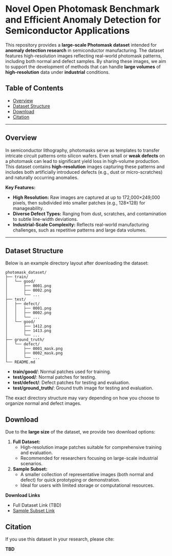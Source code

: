 # Novel Open Photomask Benchmark and Efficient Anomaly Detection for Semiconductor Applications 

This repository provides a **large-scale Photomask dataset** intended for **anomaly detection research** in semiconductor manufacturing. The dataset features high-resolution images reflecting real-world photomask patterns, including both normal and defect samples. By sharing these images, we aim to support the development of methods that can handle **large volumes** of **high-resolution** data under **industrial** conditions.

## Table of Contents

- [Overview](#overview)
- [Dataset Structure](#dataset-structure)
- [Download](#download)
- [Citation](#citation)

------

## Overview

In semiconductor lithography, photomasks serve as templates to transfer intricate circuit patterns onto silicon wafers. Even small or **weak defects** on a photomask can lead to significant yield loss in high-volume production. This dataset contains **high-resolution** images capturing these patterns and includes both artificially introduced defects (e.g., dust or micro-scratches) and naturally occurring anomalies.

**Key Features:**

- **High Resolution:** Raw images are captured at up to 172,000×249,000 pixels, then subdivided into smaller patches (e.g., 128×128) for manageability.
- **Diverse Defect Types:** Ranging from dust, scratches, and contamination to subtle line-width deviations.
- **Industrial-Scale Complexity:** Reflects real-world manufacturing challenges, such as repetitive patterns and large data volumes.

------

## Dataset Structure

Below is an example directory layout after downloading the dataset:

    photomask_dataset/
    ├── train/
    │   └── good/
    │       ├── 0001.png
    │       ├── 0002.png
    │       └── ...
    ├── test/
    │   ├── defect/
    │   │   ├── 0001.png
    │   │   ├── 0002.png
    │   │   └── ...
    │   └── good/
    │       ├── 1412.png
    │       ├── 1413.png
    │       └── ...
    ├── ground_truth/
    │   └── defect/
    │       ├── 0001_mask.png
    │       ├── 0002_mask.png
    │       └── ...
    └── README.md

- **train/good/**: Normal patches used for training.
- **test/good/**: Normal patches for testing.
- **test/defect/**: Defect patches for testing and evaluation.
- **test/ground_truth/**: Ground truth image for testing and evaluation.

The exact directory structure may vary depending on how you choose to organize normal and defect images.

## Download

Due to the **large size** of the dataset, we provide two download options:

1. **Full Dataset:**
   - High-resolution image patches suitable for comprehensive training and evaluation.
   - Recommended for researchers focusing on large-scale industrial scenarios.
2. **Sample Subset:**
   - A smaller collection of representative images (both normal and defect) for quick prototyping or demonstration.
   - Ideal for users with limited storage or computational resources.

**Download Links**

- Full Dataset Link (TBD)
- [Sample Subset Link](https://www.kaggle.com/datasets/chroion/photomask-subset/data?select=test)

## Citation

If you use this dataset in your research, please cite:

**TBD**
